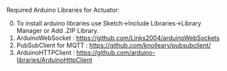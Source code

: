 Required Arduino Libraries for Actuator:

0. To install arduino libraries use Sketch->Include Libraries->Library Manager or Add .ZIP Library.
1. ArduinoWebSocket	 : https://github.com/Links2004/arduinoWebSockets
2. PubSubClient for MQTT : https://github.com/knolleary/pubsubclient/
3. ArduinoHTTPClient     : https://github.com/arduino-libraries/ArduinoHttpClient

